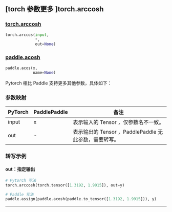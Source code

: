 ## [torch 参数更多 ]torch.arccosh

### [torch.arccosh](https://pytorch.org/docs/1.13/generated/torch.arccosh.html?highlight=arccosh#torch.arccosh)

```python
torch.arccos(input,
             *,
             out=None)
```

### [paddle.acosh](https://www.paddlepaddle.org.cn/documentation/docs/zh/api/paddle/acosh_cn.html#acos)

```python
paddle.acos(x,
            name=None)
```

Pytorch 相比 Paddle 支持更多其他参数，具体如下：

### 参数映射

| PyTorch | PaddlePaddle | 备注                                                  |
| ------- | ------------ | ----------------------------------------------------- |
| input   | x            | 表示输入的 Tensor ，仅参数名不一致。                  |
| out     | -            | 表示输出的 Tensor ，PaddlePaddle 无此参数，需要转写。 |


### 转写示例

#### out：指定输出

```python
# Pytorch 写法
torch.arccosh(torch.tensor([1.3192, 1.9915]), out=y)

# Paddle 写法
paddle.assign(paddle.acosh(paddle.to_tensor([1.3192, 1.9915])), y)
```

----

##
